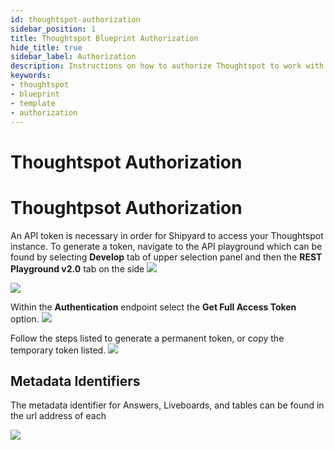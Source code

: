 ```yaml
---
id: thoughtspot-authorization
sidebar_position: 1
title: Thoughtspot Blueprint Authorization
hide_title: true
sidebar_label: Authorization
description: Instructions on how to authorize Thoughtspot to work with Shipyard's low-code Thoughtspot templates.
keywords:
- thoughtspot
- blueprint
- template
- authorization
---
```


# Thoughtspot Authorization
# Thoughtpsot Authorization
An API token is necessary in order for Shipyard to access your Thoughtspot instance. To generate a token, navigate to the API playground which can be found by selecting **Develop** tab of upper selection panel and then the **REST Playground v2.0** tab on the side
![](https://cdn.sanity.io/images/2xyydva6/production/0903b1ae3a4169b29252f2469604a36bcd194587-948x53.png?w=450)

![](https://cdn.sanity.io/images/2xyydva6/production/e366ce79519d93f5e43e3ab606def4de0ddebb27-262x758.png?w=450)

Within the **Authentication** endpoint select the **Get Full Access Token** option.
![](https://cdn.sanity.io/images/2xyydva6/production/b48409b03e10d26524d6504bc760210c9b3f172b-253x246.png?w=450)

Follow the steps listed to generate a permanent token, or copy the temporary token listed.
![](https://cdn.sanity.io/images/2xyydva6/production/e06cdb9463cc6ed34f30a197370618585a4b4879-656x726.png?w=450)


## Metadata Identifiers

The metadata identifier for Answers, Liveboards, and tables can be found in the url address of each

![](https://cdn.sanity.io/images/2xyydva6/production/e7f6a4968d9458a92885a8013f9d273b180a00f2-790x31.png?w=450)
